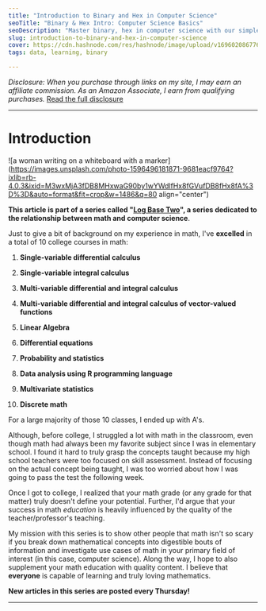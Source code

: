```yaml
---
title: "Introduction to Binary and Hex in Computer Science"
seoTitle: "Binary & Hex Intro: Computer Science Basics"
seoDescription: "Master binary, hex in computer science with our simple guide; bridge math, computing. Enhance skills and confidence!"
slug: introduction-to-binary-and-hex-in-computer-science
cover: https://cdn.hashnode.com/res/hashnode/image/upload/v1696020867764/ddf4e307-3fef-411f-9fd9-dd01e8a46576.jpeg
tags: data, learning, binary

---
```


*Disclosure: When you purchase through links on my site, I may earn an affiliate commission. As an Amazon Associate, I earn from qualifying purchases.* [Read the full disclosure](https://scrappedscript.com/disclaimers)

---

# Introduction

![a woman writing on a whiteboard with a marker](https://images.unsplash.com/photo-1596496181871-9681eacf9764?ixlib=rb-4.0.3&ixid=M3wxMjA3fDB8MHxwaG90by1wYWdlfHx8fGVufDB8fHx8fA%3D%3D&auto=format&fit=crop&w=1486&q=80 align="center")

**This article is part of a series called "**[**Log Base Two**](https://scrappedscript.com/series/log-base-two)**", a series dedicated to the relationship between math and computer science**.

Just to give a bit of background on my experience in math, I've **excelled** in a total of 10 college courses in math:

1. **Single-variable differential calculus**
    
2. **Single-variable integral calculus**
    
3. **Multi-variable differential and integral calculus**
    
4. **Multi-variable differential and integral calculus of vector-valued functions**
    
5. **Linear Algebra**
    
6. **Differential equations**
    
7. **Probability and statistics**
    
8. **Data analysis using R programming language**
    
9. **Multivariate statistics**
    
10. **Discrete math**
    

For a large majority of those 10 classes, I ended up with A's.

Although, before college, I struggled a lot with math in the classroom, even though math had always been my favorite subject since I was in elementary school. I found it hard to truly grasp the concepts taught because my high school teachers were too focused on skill assessment. Instead of focusing on the actual concept being taught, I was too worried about how I was going to pass the test the following week.

Once I got to college, I realized that your math grade (or any grade for that matter) truly doesn't define your potential. Further, I'd argue that your success in math *education* is heavily influenced by the quality of the teacher/professor's teaching.

My mission with this series is to show other people that math isn't so scary if you break down mathematical concepts into digestible bouts of information and investigate use cases of math in your primary field of interest (in this case, computer science). Along the way, I hope to also supplement your math education with quality content. I believe that **everyone** is capable of learning and truly loving mathematics.

**New articles in this series are posted every Thursday!**

---